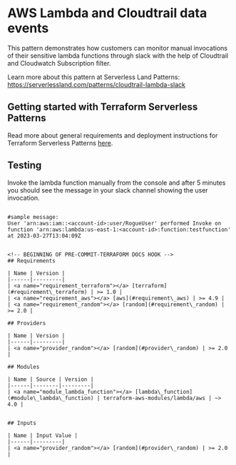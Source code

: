 # AWS Lambda and Cloudtrail data events

This pattern demonstrates how customers can monitor manual invocations of their sensitive lambda functions through slack with the help of Cloudtrail and Cloudwatch Subscription filter.

Learn more about this pattern at Serverless Land Patterns: https://serverlessland.com/patterns/cloudtrail-lambda-slack

## Getting started with Terraform Serverless Patterns
Read more about general requirements and deployment instructions for Terraform Serverless Patterns [here](https://github.com/aws-samples/serverless-patterns/blob/main/terraform-fixtures/docs/README.md). 

## Testing

Invoke the lambda function manually from the console and after 5 minutes you should see the message in your slack channel showing the user invocation.

```

#sample message:
User 'arn:aws:iam::<account-id>:user/RogueUser' performed Invoke on function 'arn:aws:lambda:us-east-1:<account-id>:function:testfunction' at 2023-03-27T13:04:09Z


<!-- BEGINNING OF PRE-COMMIT-TERRAFORM DOCS HOOK -->
## Requirements

| Name | Version |
|------|---------|
| <a name="requirement_terraform"></a> [terraform](#requirement\_terraform) | >= 1.0 |
| <a name="requirement_aws"></a> [aws](#requirement\_aws) | >= 4.9 |
| <a name="requirement_random"></a> [random](#requirement\_random) | >= 2.0 |

## Providers

| Name | Version |
|------|---------|
| <a name="provider_random"></a> [random](#provider\_random) | >= 2.0 |

## Modules

| Name | Source | Version |
|------|--------|---------|
| <a name="module_lambda_function"></a> [lambda\_function](#module\_lambda\_function) | terraform-aws-modules/lambda/aws | ~> 4.0 |


## Inputs

| Name | Input Value |
|------|---------|
| <a name="provider_random"></a> [random](#provider\_random) | >= 2.0 |

